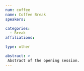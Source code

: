 ```yaml
---
num: coffee
name: Coffee Break
speakers:

categories:
  - Break
affiliations:

type: other

abstract: >
 Abstract of the opening session.
---
```

